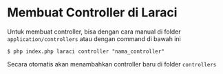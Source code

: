 # Membuat Controller di Laraci

Untuk membuat controller, bisa dengan cara manual di folder `application/controllers` atau dengan command di bawah ini

```
$ php index.php laraci controller "nama_controller"
```

Secara otomatis akan menambahkan controller baru di folder `controllers`